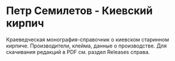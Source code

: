# Петр Семилетов - Киевский кирпич

Краеведческая монография-справочник о киевском старинном кирпиче. Производители, клейма, данные о производстве. Для скачивания редакций в PDF см. раздел Releases справа.
